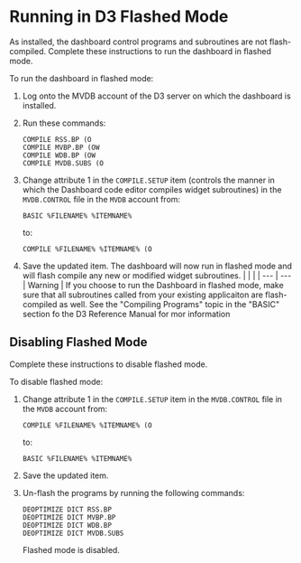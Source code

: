 # Running in D3 Flashed Mode

<PageHeader />

As installed, the dashboard control programs and subroutines are not flash-compiled. Complete these instructions to run the dashboard in flashed mode.

To run the dashboard in flashed mode:

1. Log onto the MVDB account of the D3 server on which the dashboard is installed.  

1. Run these commands:
   ```
   COMPILE RSS.BP (O  
   COMPILE MVBP.BP (OW  
   COMPILE WDB.BP (OW  
   COMPILE MVDB.SUBS (O
   ```  

1. Change attribute 1 in the `COMPILE.SETUP` item (controls the manner in which the Dashboard code editor compiles widget subroutines) in the `MVDB.CONTROL` file in the `MVDB` account from:  
   ```
   BASIC %FILENAME% %ITEMNAME%
   ```  
   to:  
   ```
   COMPILE %FILENAME% %ITEMNAME% (O
   ```  

1. Save the updated item.
   The dashboard will now run in flashed mode and will flash compile any new or modified widget subroutines.
   | <!----> | <!----> |
   | --- | --- |
   Warning | If you choose to run the Dashboard in flashed mode, make sure that all subroutines called from your existing applicaiton are flash-compiled as well. See the "Compiling Programs" topic in the "BASIC" section fo the D3 Reference Manual for mor information

## Disabling Flashed Mode

Complete these instructions to disable flashed mode.  
  
To disable flashed mode:
1. Change attribute 1 in the `COMPILE.SETUP` item in the `MVDB.CONTROL` file in the `MVDB` account from:
   ```
   COMPILE %FILENAME% %ITEMNAME% (O
   ```  
   to:  
   ```
   BASIC %FILENAME% %ITEMNAME%
   ```  

1. Save the updated item.  

1. Un-flash the programs by running the following commands:  
   ```
   DEOPTIMIZE DICT RSS.BP  
   DEOPTIMIZE DICT MVBP.BP  
   DEOPTIMIZE DICT WDB.BP  
   DEOPTIMIZE DICT MVDB.SUBS
   ```  
   Flashed mode is disabled.